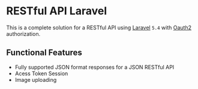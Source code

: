 # RESTful API Laravel

This is a complete solution for a RESTful API using [Laravel](http://laravel.com) `5.4` with [Oauth2](http://oauth.net/2/) authorization.

## Functional Features

  - Fully supported JSON format responses for a JSON RESTful API
  - Acess Token Session
  - Image uploading

